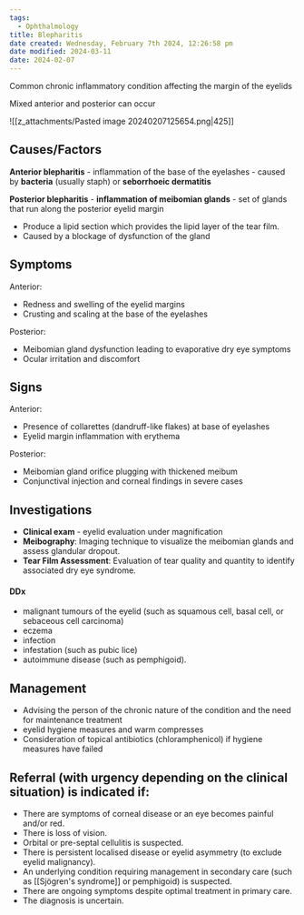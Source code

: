 ```yaml
---
tags:
  - Ophthalmology
title: Blepharitis
date created: Wednesday, February 7th 2024, 12:26:58 pm
date modified: 2024-03-11
date: 2024-02-07
---
```


Common chronic inflammatory condition affecting the margin of the eyelids

Mixed anterior and posterior can occur

![[z_attachments/Pasted image 20240207125654.png|425]]

## Causes/Factors

**Anterior blepharitis** - inflammation of the base of the eyelashes - caused by **bacteria** (usually staph) or **seborrhoeic dermatitis** 

**Posterior blepharitis** - **inflammation of meibomian glands** - set of glands that run along the posterior eyelid margin 
- Produce a lipid section which provides the lipid layer of the tear film.
- Caused by a blockage of dysfunction of the gland

## Symptoms

Anterior: 
- Redness and swelling of the eyelid margins
- Crusting and scaling at the base of the eyelashes 

Posterior:
- Meibomian gland dysfunction leading to evaporative dry eye symptoms
- Ocular irritation and discomfort

## Signs

Anterior:
- Presence of collarettes (dandruff-like flakes) at base of eyelashes
- Eyelid margin inflammation with erythema

Posterior:
- Meibomian gland orifice plugging with thickened meibum
- Conjunctival injection and corneal findings in severe cases

## Investigations

- **Clinical exam** - eyelid evaluation under magnification
- **Meibography**: Imaging technique to visualize the meibomian glands and assess glandular dropout.
- **Tear Film Assessment**: Evaluation of tear quality and quantity to identify associated dry eye syndrome.

#### DDx
- malignant tumours of the eyelid (such as squamous cell, basal cell, or sebaceous cell carcinoma)
- eczema
- infection
- infestation (such as pubic lice) 
- autoimmune disease (such as pemphigoid).

## Management

- Advising the person of the chronic nature of the condition and the need for maintenance treatment
- eyelid hygiene measures and warm compresses
- Consideration of topical antibiotics (chloramphenicol) if hygiene measures have failed

## Referral (with urgency depending on the clinical situation) is indicated if:

- There are symptoms of corneal disease or an eye becomes painful and/or red.
- There is loss of vision.
- Orbital or pre-septal cellulitis is suspected.
- There is persistent localised disease or eyelid asymmetry (to exclude eyelid malignancy).
- An underlying condition requiring management in secondary care (such as [[Sjögren's syndrome]] or pemphigoid) is suspected.
- There are ongoing symptoms despite optimal treatment in primary care.
- The diagnosis is uncertain.
